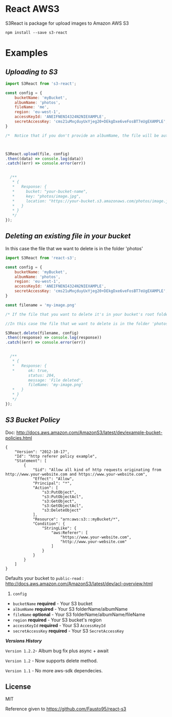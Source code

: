 # React AWS3

S3React is package for upload images to Amazon AWS S3

```
npm install --save s3-react
```


# Examples

## ***Uploading to S3***
```javascript
import S3React from 's3-react';

const config = {
    bucketName: 'myBucket',
    albumName: 'photos',
    fileName: 'me',
    region: 'eu-west-1',
    accessKeyId: 'ANEIFNENI4324N2NIEXAMPLE',
    secretAccessKey: 'cms21uMxçduyUxYjeg20+DEkgDxe6veFosBT7eUgEXAMPLE',
}

/*  Notice that if you don't provide an albumName, the file will be automatically uploaded to the root of your bucket */



S3React.upload(file, config)
.then((data) => console.log(data))
.catch((err) => console.error(err))


  /**
   * {
   *   Response: {
   *     bucket: "your-bucket-name",
   *     key: "photos/image.jpg",
   *     location: "https://your-bucket.s3.amazonaws.com/photos/image.jpg"
   *   }
   * }
   */
});
```

## ***Deleting an existing file in your bucket***

In this case the file that we want to delete is in the folder 'photos'

```javascript
import S3React from 'react-s3';

const config = {
    bucketName: 'myBucket',
    albumName: 'photos',
    region: 'eu-west-1',
    accessKeyId: 'ANEIFNENI4324N2NIEXAMPLE',
    secretAccessKey: 'cms21uMxçduyUxYjeg20+DEkgDxe6veFosBT7eUgEXAMPLE',
}

const filename = 'my-image.png'

/* If the file that you want to delete it's in your bucket's root folder, don't provide any albumName in the config object */

//In this case the file that we want to delete is in the folder 'photos' that we referred in the config object as the albumName

S3React.delete(filename, config)
.then((response) => console.log(response))
.catch((err) => console.error(err))


  /**
   * {
   *   Response: {
   *      ok: true,
          status: 204,
          message: 'File deleted',
          fileName: 'my-image.png'
   *   }
   * }
   */
});
```

## ***S3 Bucket Policy***

Doc: http://docs.aws.amazon.com/AmazonS3/latest/dev/example-bucket-policies.html

```
{
    "Version": "2012-10-17",
    "Id": "http referer policy example",
    "Statement": [
        {
            "Sid": "Allow all kind of http requests originating from http://www.your-website.com and https://www.your-website.com",
            "Effect": "Allow",
            "Principal": "*",
            "Action": [
                "s3:PutObject",
                "s3:PutObjectAcl",
                "s3:GetObject",
                "s3:GetObjectAcl",
                "s3:DeleteObject"
            ],
            "Resource": "arn:aws:s3:::myBucket/*",
            "Condition": {
                "StringLike": {
                    "aws:Referer": [
                        "https://www.your-website.com",
                        "http://www.your-website.com"
                    ]
                }
            }
        }
    ]
}
```



Defaults your bucket to `public-read` : http://docs.aws.amazon.com/AmazonS3/latest/dev/acl-overview.html


1. `config`
  * `bucketName` **required** - Your S3 bucket
  * `albumName` **required** - Your S3 folderName/albumName
  * `fileName` **optional** - Your S3 folderName/albumName/fileName
  * `region` **required** - Your S3 bucket's region
  * `accessKeyId` **required** - Your S3 `AccessKeyId`
  * `secretAccessKey` **required** - Your S3 `SecretAccessKey`


***Versions History***

`Version 1.2.2`- Album bug fix plus async + await

`Version 1.2` - Now supports delete method.

`Version 1.1` - No more aws-sdk dependecies.


## License

MIT
    
Reference given to https://github.com/Fausto95/react-s3
